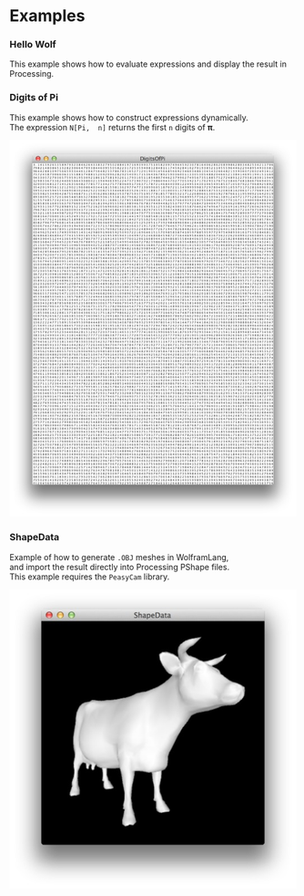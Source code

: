 Examples
========

### Hello Wolf ###

This example shows how to evaluate expressions and display the result in Processing.


### Digits of Pi ###

This example shows how to construct expressions dynamically.  
The expression `N[Pi,  n]` returns the first `n` digits of **π**.

![DigitsOfPi.jpg](DigitsOfPi.jpg)


### ShapeData ###

Example of how to generate `.OBJ` meshes in WolframLang,    
and import the result directly into Processing PShape files.  
This example requires the `PeasyCam` library.

![ShapeData.jpg](ShapeData.jpg)

